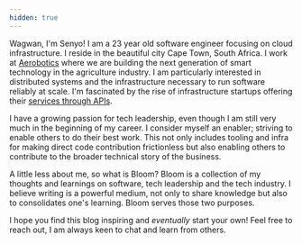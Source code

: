 ```yaml
---
hidden: true
---
```


Wagwan, I'm Senyo! I am a 23 year old software engineer focusing on cloud infrastructure. I reside
in the beautiful city Cape Town, South Africa. I work at [Aerobotics](https://aerobotics.com) where
we are building the next generation of smart technology in the agriculture industry. I am particularly
interested in distributed systems and the infrastructure necessary to run software reliably at scale.
I'm fascinated by the rise of infrastructure startups offering their [services through APIs](https://increment.com/apis/apis-supply-chain-software/).

I have a growing passion for tech leadership, even though I am still very much in the beginning of my
career. I consider myself an enabler; striving to enable others to do their best work. This not only
includes tooling and infra for making direct code contribution frictionless but also enabling others
to contribute to the broader technical story of the business.

A little less about me, so what is Bloom? Bloom is a collection of my thoughts and learnings on software,
tech leadership and the tech industry. I believe writing is a powerful medium, not only to share knowledge
but also to consolidates one's learning. Bloom serves those two purposes.

I hope you find this blog inspiring and *eventually* start your own! Feel free to reach out, I am always
keen to chat and learn from others.
